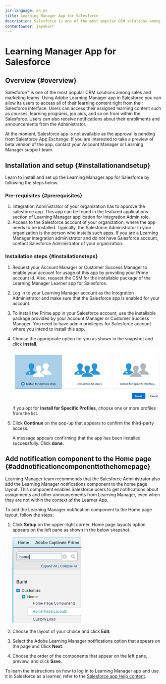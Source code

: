 ```yaml
---
jcr-language: en_us
title: Learning Manager App for Salesforce
description: Salesforce is one of the most popular CRM solutions among sales and marketing teams. Using Adobe Learning Manager app in Salesforce you can allow its users to access all of their learning content right from their Salesforce interface. Users can access their assigned learning content such as courses, learning programs, job aids, and so on from within the Salesforce. Users can also receive notifications about their enrollments and announcements from the Administrator. 
contentowner: jayakarr
---
```



# Learning Manager App for Salesforce

## Overview {#overview}

Salesforce&trade; is one of the most popular CRM solutions among sales and marketing teams. Using Adobe Learning Manager app in Salesforce you can allow its users to access all of their learning content right from their Salesforce interface. Users can access their assigned learning content such as courses, learning programs, job aids, and so on from within the Salesforce. Users can also receive notifications about their enrollments and announcements from the Administrator. 

At the moment, Salesforce app is not available as the approval is pending from Salesforce App Exchange. If you are interested to take a preview of beta version of the app, contact your Account Manager or Learning Manager support team. 

## Installation and setup {#installationandsetup}

Learn to install and set up the Learning Manager app for Salesforce by following the steps below. 

### Pre-requisites {#prerequisites}

1. Integration Administrator of your organization has to approve the salesforce app. This app can be found in the featured applications section of Learning Manager application for Integration Admin role. 
1. Access to the Salesforce account of your organization, where the app needs to be installed. Typically, the Salesforce Administrator in your organization is the person who installs such apps. If you are a Learning Manager integration administrator and do not have Salesforce account, contact Salesforce Administrator of your organization. 

### Installation steps {#installationsteps}

1. Request your Account Manager or Customer Success Manager to enable your account for usage of this app by providing your Prime account id. Also, request the CSM for the installable package of the Learning Manager Learner app for Salesforce.  

1. Log in to your Learning Manager account as the Integration Administrator and make sure that the Salesforce app is enabled for your account.  

1. To install the Prime app in your Salesforce account, use the installable package provided by your Account Manager or Customer Success Manager. You need to have admin privileges for Salesforce account where you intend to install this app.  

1. Choose the appropriate option for you as shown in the snapshot and click **Install**. 

   ![](assets/install-options.png)

   If you opt for **Install for Specific Profiles**, choose one or more profiles from the list. 

1. Click **Continue** on the pop-up that appears to confirm the third-party access. 

   A message appears confirming that the app has been installed successfully. Click **done.**

## Add notification component to the Home page {#addnotificationcomponenttothehomepage}

Learning Manager team recommends that the Salesforce Administrator also add the Learning Manager notifications component to the home page layout. This component enables Salesforce users to get notifications about assignments and other announcements from Learning Manager, even when they are not within the context of the Learner App.

To add the Learning Manager notification component to the Home page layout, follow the steps: 

1. Click **Setup** on the upper-right corner. Home page layouts option appears on the left pane as shown in the below snapshot. 

   ![](assets/homepage-component.png)

1. Choose the layout of your choice and click **Edit**. 
1. Select the Adobe Learning Manager notifications option that appears on the page and Click **Next**. 
1. Choose the order of the components that appear on the left pane, preview, and click **Save**. 

To learn the instructions on how to log in to Learning Manager app and use it in Salesforce as a learner, refer to the [Salesforce app Help content](../../learners/feature-summary/sfdc-app.md). 
